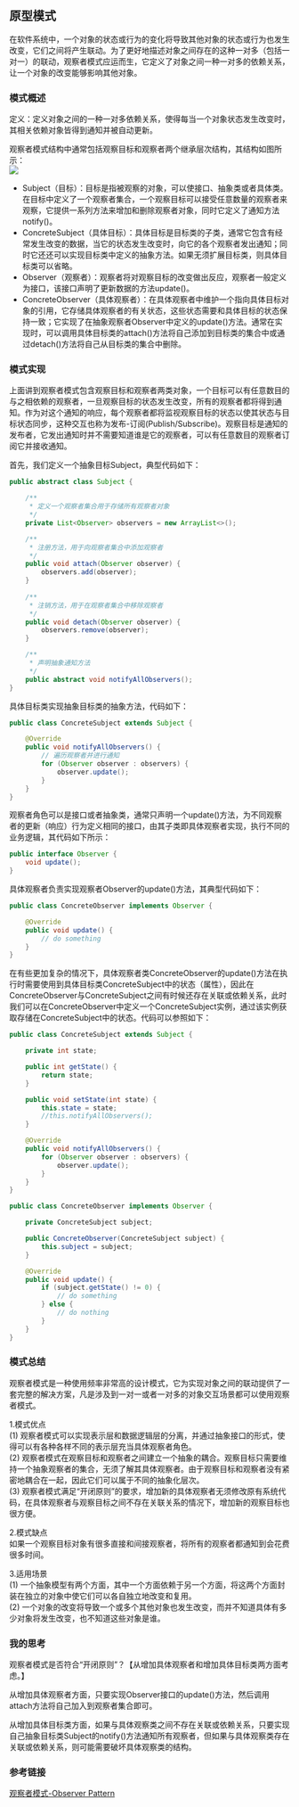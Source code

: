 ## 原型模式

在软件系统中，一个对象的状态或行为的变化将导致其他对象的状态或行为也发生改变，它们之间将产生联动。为了更好地描述对象之间存在的这种一对多（包括一对一）的联动，观察者模式应运而生，它定义了对象之间一种一对多的依赖关系，让一个对象的改变能够影响其他对象。

### 模式概述

定义：定义对象之间的一种一对多依赖关系，使得每当一个对象状态发生改变时，其相关依赖对象皆得到通知并被自动更新。

观察者模式结构中通常包括观察目标和观察者两个继承层次结构，其结构如图所示：<br/>
![](src/main/resources/image/观察者模式结构图.png)

* Subject（目标）：目标是指被观察的对象，可以使接口、抽象类或者具体类。在目标中定义了一个观察者集合，一个观察目标可以接受任意数量的观察者来观察，它提供一系列方法来增加和删除观察者对象，同时它定义了通知方法notify()。
* ConcreteSubject（具体目标）：具体目标是目标类的子类，通常它包含有经常发生改变的数据，当它的状态发生改变时，向它的各个观察者发出通知；同时它还还可以实现目标类中定义的抽象方法。如果无须扩展目标类，则具体目标类可以省略。
* Observer（观察者）：观察者将对观察目标的改变做出反应，观察者一般定义为接口，该接口声明了更新数据的方法update()。
* ConcreteObserver（具体观察者）：在具体观察者中维护一个指向具体目标对象的引用，它存储具体观察者的有关状态，这些状态需要和具体目标的状态保持一致；它实现了在抽象观察者Observer中定义的update()方法。通常在实现时，可以调用具体目标类的attach()方法将自己添加到目标类的集合中或通过detach()方法将自己从目标类的集合中删除。


### 模式实现

上面讲到观察者模式包含观察目标和观察者两类对象，一个目标可以有任意数目的与之相依赖的观察者，一旦观察目标的状态发生改变，所有的观察者都将得到通知。作为对这个通知的响应，每个观察者都将监视观察目标的状态以使其状态与目标状态同步，这种交互也称为发布-订阅(Publish/Subscribe)。观察目标是通知的发布者，它发出通知时并不需要知道谁是它的观察者，可以有任意数目的观察者订阅它并接收通知。

首先，我们定义一个抽象目标Subject，典型代码如下：

```java
public abstract class Subject {

    /**
     * 定义一个观察者集合用于存储所有观察者对象
     */
    private List<Observer> observers = new ArrayList<>();

    /**
     * 注册方法，用于向观察者集合中添加观察者
     */
    public void attach(Observer observer) {
        observers.add(observer);
    }
    
    /**
     * 注销方法，用于在观察者集合中移除观察者
     */
    public void detach(Observer observer) {
        observers.remove(observer);
    }

    /**
     * 声明抽象通知方法
     */
    public abstract void notifyAllObservers();
}
```

具体目标类实现抽象目标类的抽象方法，代码如下：

```java
public class ConcreteSubject extends Subject {

    @Override
    public void notifyAllObservers() {
        // 遍历观察者并进行通知
        for (Observer observer : observers) {
            observer.update();
        }
    }
}
```

观察者角色可以是接口或者抽象类，通常只声明一个update()方法，为不同观察者的更新（响应）行为定义相同的接口，由其子类即具体观察者实现，执行不同的业务逻辑，其代码如下所示：

```java
public interface Observer {
    void update();
}
```

具体观察者负责实现观察者Observer的update()方法，其典型代码如下：

```java
public class ConcreteObserver implements Observer {

    @Override
    public void update() {
        // do something
    }
}
```

在有些更加复杂的情况下，具体观察者类ConcreteObserver的update()方法在执行时需要使用到具体目标类ConcreteSubject中的状态（属性），因此在ConcreteObserver与ConcreteSubject之间有时候还存在关联或依赖关系，此时我们可以在ConcreteObserver中定义一个ConcreteSubject实例，通过该实例获取存储在ConcreteSubject中的状态。代码可以参照如下：

```java
public class ConcreteSubject extends Subject {

    private int state;

    public int getState() {
        return state;
    }

    public void setState(int state) {
        this.state = state;
        //this.notifyAllObservers();
    }

    @Override
    public void notifyAllObservers() {
        for (Observer observer : observers) {
            observer.update();
        }
    }
}

public class ConcreteObserver implements Observer {

    private ConcreteSubject subject;

    public ConcreteObserver(ConcreteSubject subject) {
        this.subject = subject;
    }

    @Override
    public void update() {
        if (subject.getState() != 0) {
            // do something
        } else {
            // do nothing
        }
    }
}
```

### 模式总结

观察者模式是一种使用频率非常高的设计模式，它为实现对象之间的联动提供了一套完整的解决方案，凡是涉及到一对一或者一对多的对象交互场景都可以使用观察者模式。

1.模式优点<br/>
(1)	观察者模式可以实现表示层和数据逻辑层的分离，并通过抽象接口的形式，使得可以有各种各样不同的表示层充当具体观察者角色。<br/>
(2) 观察者模式在观察目标和观察者之间建立一个抽象的耦合。观察目标只需要维持一个抽象观察者的集合，无须了解其具体观察者。由于观察目标和观察者没有紧密地耦合在一起，因此它们可以属于不同的抽象化层次。<br/>
(3) 观察者模式满足“开闭原则”的要求，增加新的具体观察者无须修改原有系统代码，在具体观察者与观察目标之间不存在关联关系的情况下，增加新的观察目标也很方便。

2.模式缺点<br/>
如果一个观察目标对象有很多直接和间接观察者，将所有的观察者都通知到会花费很多时间。

3.适用场景<br/>
(1) 一个抽象模型有两个方面，其中一个方面依赖于另一个方面，将这两个方面封装在独立的对象中使它们可以各自独立地改变和复用。<br/>
(2)	一个对象的改变将导致一个或多个其他对象也发生改变，而并不知道具体有多少对象将发生改变，也不知道这些对象是谁。

### 我的思考

观察者模式是否符合“开闭原则”？【从增加具体观察者和增加具体目标类两方面考虑。】

从增加具体观察者方面，只要实现Observer接口的update()方法，然后调用attach方法将自己加入到观察者集合即可。

从增加具体目标类方面，如果与具体观察类之间不存在关联或依赖关系，只要实现自己抽象目标类Subject的notify()方法通知所有观察者，但如果与具体观察类存在关联或依赖关系，则可能需要破坏具体观察类的结构。

### 参考链接

[观察者模式-Observer Pattern](https://gof.quanke.name/%E8%A7%82%E5%AF%9F%E8%80%85%E6%A8%A1%E5%BC%8F-Observer%20Pattern.html)
